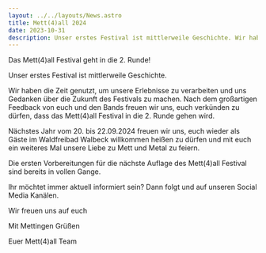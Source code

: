 ```yaml
---
layout: ../../layouts/News.astro
title: Mett(4)all 2024
date: 2023-10-31
description: Unser erstes Festival ist mittlerweile Geschichte. Wir haben die Zeit genutzt, um unsere Erlebnisse zu verarbeiten und uns Gedanken über die Zukunft des Festivals zu machen.
---
```


Das Mett(4)all Festival geht in die 2. Runde!

Unser erstes Festival ist mittlerweile Geschichte.

Wir haben die Zeit genutzt, um unsere Erlebnisse zu verarbeiten und uns Gedanken über die Zukunft des Festivals zu machen. Nach dem großartigen Feedback von euch und den Bands freuen wir uns, euch verkünden zu dürfen, dass das Mett(4)all Festival in die 2. Runde gehen wird.

Nächstes Jahr vom <span class="highlight">20. bis 22.09.2024</span> freuen wir uns, euch wieder als Gäste im <span class="highlight">Waldfreibad Walbeck</span> willkommen heißen zu dürfen und mit euch ein weiteres Mal unsere Liebe zu Mett und Metal zu feiern.

Die ersten Vorbereitungen für die nächste Auflage des <span class="highlight">Mett(4)all Festival</span> sind bereits in vollen Gange. 

Ihr möchtet immer aktuell informiert sein? Dann folgt und auf unseren Social Media Kanälen.

Wir freuen uns auf euch

Mit Mettingen Grüßen

Euer Mett(4)all Team

